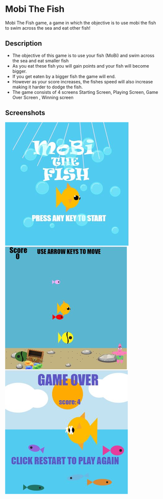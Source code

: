 
# Mobi The Fish
Mobi The Fish game, a game in which the objective is to use mobi the fish to swim across the sea and eat other fish!

## Description
  * The objective of this game is to use your fish (MoBi) and swim across the sea and eat smaller fish
  * As you eat these fish you will gain points and your fish will become bigger.
  * If you get eaten by a bigger fish the game will end.
  * However as your score increases, the fishes speed will also increase making it harder to dodge the fish.
  * The game consists of 4 screens Starting Screen, Playing Screen, Game Over Screen , Winning screen

## Screenshots 
<img src = "Mobi.JPG">
<img src = "Mobi1.JPG">
<img src = "Mobi2.JPG">
